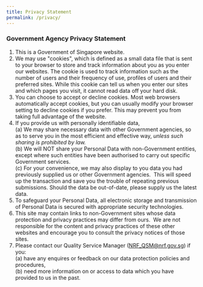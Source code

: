```yaml
---
title: Privacy Statement
permalink: /privacy/
---
```

### **Government Agency Privacy Statement**

1.  This is a Government of Singapore website.
2.  We may use "cookies", which is defined as a small data file that is sent to your browser to store and track information about you as you enter our websites. The cookie is used to track information such as the number of users and their frequency of use, profiles of users and their preferred sites. While this cookie can tell us when you enter our sites and which pages you visit, it cannot read data off your hard disk.
3.  You can choose to accept or decline cookies. Most web browsers automatically accept cookies, but you can usually modify your browser setting to decline cookies if you prefer. This may prevent you from taking full advantage of the website.
4.  If you provide us with personally identifiable data,  
    (a) We may share necessary data with other Government agencies, so as to serve you in the most efficient and effective way, _unless such sharing is prohibited by law._  
    (b) We will NOT share your Personal Data with non-Government entities, except where such entities have been authorised to carry out specific Government services.  
    (c) For your convenience, we may also display to you data you had previously supplied us or other Government agencies.  This will speed up the transaction and save you the trouble of repeating previous submissions. Should the data be out-of-date, please supply us the latest data.  
5.  To safeguard your Personal Data, all electronic storage and transmission of Personal Data is secured with appropriate security technologies.
6.  This site may contain links to non-Government sites whose data protection and privacy practices may differ from ours.  We are not responsible for the content and privacy practices of these other websites and encourage you to consult the privacy notices of those sites.
7.  Please contact our Quality Service Manager ([NRF\_QSM@nrf.gov.sg](mailto:NRF_QSM@nrf.gov.sg)) if you:  
    (a) have any enquires or feedback on our data protection policies and procedures,  
    (b) need more information on or access to data which you have provided to us in the past.